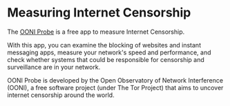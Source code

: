 # Measuring Internet Censorship

The [OONI Probe](https://play.google.com/store/apps/details?id=org.openobservatory.ooniprobe) is a free app to measure 
Internet Censorship. 

With this app, you can examine the blocking of websites and instant messaging apps, measure your network's speed and 
performance, and check whether systems that could be responsible for censorship and surveillance are in your network.

OONI Probe is developed by the Open Observatory of Network Interference (OONI), a free software project 
(under The Tor Project) that aims to uncover internet censorship around the world.


